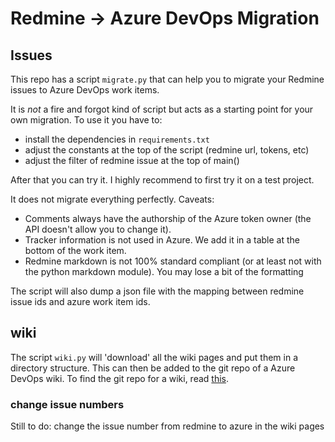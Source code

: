 # Redmine -> Azure DevOps Migration

## Issues

This repo has a script `migrate.py` that can help you to migrate your Redmine
issues to Azure DevOps work items.

It is *not* a fire and forgot kind of script but acts as a starting point
for your own migration. To use it you have to:

- install the dependencies in `requirements.txt`
- adjust the constants at the top of the script (redmine url, tokens, etc)
- adjust the filter of redmine issue at the top of main()

After that you can try it. I highly recommend to first try it on a test project.

It does not migrate everything perfectly. Caveats:

- Comments always have the authorship of the Azure token owner (the API doesn't allow you to change it).
- Tracker information is not used in Azure. We add it in a table at the bottom of the work item.
- Redmine markdown is not 100% standard compliant (or at least not with the python markdown module).
  You may lose a bit of the formatting

The script will also dump a json file with the mapping between redmine issue ids and azure work item ids.

## wiki

The script `wiki.py` will 'download' all the wiki pages and put them in a directory
structure. This can then be added to the git repo of a Azure DevOps wiki. To find
the git repo for a wiki, read [this](https://docs.microsoft.com/en-us/azure/devops/project/wiki/wiki-create-repo?view=azure-devops&tabs=browser#how-can-i-go-to-the-git-repository).


### change issue numbers

Still to do: change the issue number from redmine to azure in the wiki pages
